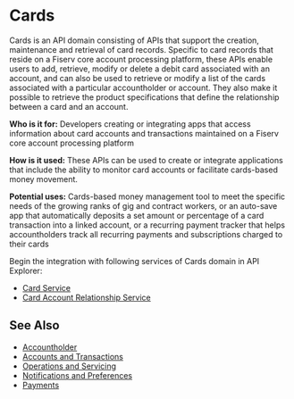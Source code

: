# Cards

Cards is an API domain consisting of APIs that support the creation, maintenance and retrieval of card records. Specific to card records that reside on a Fiserv core account processing platform, these APIs enable users to add, retrieve, modify or delete a debit card associated with an account, and can also be used to retrieve or modify a list of the cards associated with a particular accountholder or account. They also make it possible to retrieve the product specifications that define the relationship between a card and an account. 

**Who is it for:** Developers creating or integrating apps that access information about card accounts and transactions maintained on a Fiserv core account processing platform

**How is it used:** These APIs can be used to create or integrate applications that include the ability to monitor card accounts or facilitate cards-based money movement.

**Potential uses:** Cards-based money management tool to meet the specific needs of the growing ranks of gig and contract workers, or an auto-save app that automatically deposits a set amount or percentage of a card transaction into a linked account, or a recurring payment tracker that helps accountholders track all recurring payments and subscriptions charged to their cards



Begin the integration with following services of Cards domain in API Explorer:
* [Card Service](../api/?type=post&path=/cards)
* [Card Account Relationship Service](../api/?type=post&path=/cardAccounts/secured)


## See Also
- [Accountholder](?path=docs/fintechs/accountholder.md "Click to open")
- [Accounts and Transactions](?path=docs/fintechs/acct-and-transactions.md "Click to open")
- [Operations and Servicing](?path=docs/fintechs/servicing.md "Click to open")
- [Notifications and Preferences](?path=docs/fintechs/notifi.md "Click to open")
- [Payments](?path=docs/fintechs/payments.md "Click to open")


